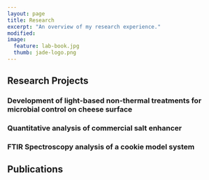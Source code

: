 ```yaml
---
layout: page
title: Research
excerpt: "An overview of my research experience."
modified: 
image: 
  feature: lab-book.jpg
  thumb: jade-logo.png
---
```


## Research Projects

### Development of light-based non-thermal treatments for microbial control on cheese surface

### Quantitative analysis of commercial salt enhancer

### FTIR Spectroscopy analysis of a cookie model system

## Publications
